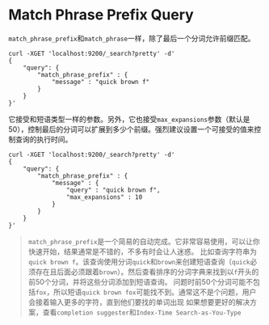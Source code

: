 # Match Phrase Prefix Query

`match_phrase_prefix`和`match_phrase`一样，除了最后一个分词允许前缀匹配。

```
curl -XGET 'localhost:9200/_search?pretty' -d'
{
    "query": {
        "match_phrase_prefix" : {
            "message" : "quick brown f"
        }
    }
}'
```

它接受和短语类型一样的参数。另外，它也接受`max_expansions`参数（默认是50），控制最后的分词可以扩展到多少个前缀。强烈建议设置一个可接受的值来控制查询的执行时间。

```
curl -XGET 'localhost:9200/_search?pretty' -d'
{
    "query": {
        "match_phrase_prefix" : {
            "message" : {
                "query" : "quick brown f",
                "max_expansions" : 10
            }
        }
    }
}'
```

> `match_phrase_prefix`是一个简易的自动完成。它非常容易使用，可以让你快速开始，结果通常是不错的，不多有时会让人迷惑。
> 比如查询字符串为`quick brown f`。该查询使用分词`quick`和`brown`来创建短语查询（`quick`必须存在且后面必须跟着`brown`）。然后查看排序的分词字典来找到以`f`开头的前50个分词，并将这些分词添加到短语查询。
> 问题时前50个分词可能不包括`fox`，所以短语`quick brown fox`可能找不到。通常这不是个问题，用户会接着输入更多的字符，直到他们要找的单词出现
> 如果想要更好的解决方案，查看`completion suggester`和`Index-Time Search-as-You-Type`

